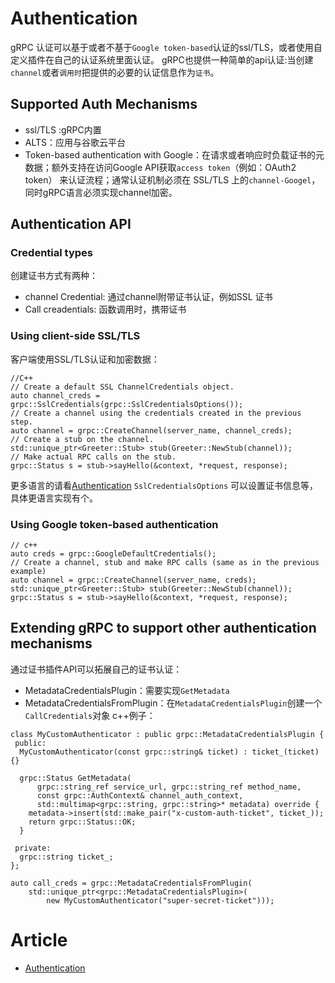 # Authentication
gRPC 认证可以基于或者不基于`Google token-based`认证的ssl/TLS，或者使用自定义插件在自己的认证系统里面认证。
gRPC也提供一种简单的api认证:当创建`channel`或者`调用时`把提供的必要的认证信息作为`证书`。
## Supported Auth Mechanisms
- ssl/TLS :gRPC内置
- ALTS：应用与谷歌云平台
- Token-based authentication with Google：在请求或者响应时负载证书的元数据；额外支持在访问Google API获取`access token`（例如：OAuth2 token） 来认证流程；通常认证机制必须在 SSL/TLS 上的`channel-Googel`，同时gRPC语言必须实现channel加密。

## Authentication API 
### Credential types
创建证书方式有两种：
- channel Credential: 通过channel附带证书认证，例如SSL 证书
- Call creadentials: 函数调用时，携带证书

### Using client-side SSL/TLS
客户端使用SSL/TLS认证和加密数据：
```
//C++
// Create a default SSL ChannelCredentials object.
auto channel_creds = grpc::SslCredentials(grpc::SslCredentialsOptions());
// Create a channel using the credentials created in the previous step.
auto channel = grpc::CreateChannel(server_name, channel_creds);
// Create a stub on the channel.
std::unique_ptr<Greeter::Stub> stub(Greeter::NewStub(channel));
// Make actual RPC calls on the stub.
grpc::Status s = stub->sayHello(&context, *request, response);
```
更多语言的请看[Authentication](https://grpc.io/docs/guides/auth/#with-server-authentication-ssltls)
`SslCredentialsOptions` 可以设置证书信息等，具体更语言实现有个。


### Using Google token-based authentication
```
// c++
auto creds = grpc::GoogleDefaultCredentials();
// Create a channel, stub and make RPC calls (same as in the previous example)
auto channel = grpc::CreateChannel(server_name, creds);
std::unique_ptr<Greeter::Stub> stub(Greeter::NewStub(channel));
grpc::Status s = stub->sayHello(&context, *request, response);
```
## Extending gRPC to support other authentication mechanisms 
通过证书插件API可以拓展自己的证书认证：
- MetadataCredentialsPlugin：需要实现`GetMetadata`
- MetadataCredentialsFromPlugin：在`MetadataCredentialsPlugin`创建一个`CallCredentials`对象
c++例子：
```
class MyCustomAuthenticator : public grpc::MetadataCredentialsPlugin {
 public:
  MyCustomAuthenticator(const grpc::string& ticket) : ticket_(ticket) {}

  grpc::Status GetMetadata(
      grpc::string_ref service_url, grpc::string_ref method_name,
      const grpc::AuthContext& channel_auth_context,
      std::multimap<grpc::string, grpc::string>* metadata) override {
    metadata->insert(std::make_pair("x-custom-auth-ticket", ticket_));
    return grpc::Status::OK;
  }

 private:
  grpc::string ticket_;
};

auto call_creds = grpc::MetadataCredentialsFromPlugin(
    std::unique_ptr<grpc::MetadataCredentialsPlugin>(
        new MyCustomAuthenticator("super-secret-ticket")));
```
# Article
- [Authentication](https://grpc.io/docs/guides/auth/#with-server-authentication-ssltls)